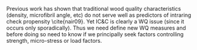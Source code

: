 Previous work has shown that traditional wood quality characteristics (density, microfibril angle, etc) do not serve well as predictors of intraring check propensity \cite{nair09}. Yet IC&C is clearly a WQ issue (since it occurs only sporadically). Thus we need define new WQ measures and before doing so need to know if we principally seek factors controlling strength, micro-stress or load factors.
  